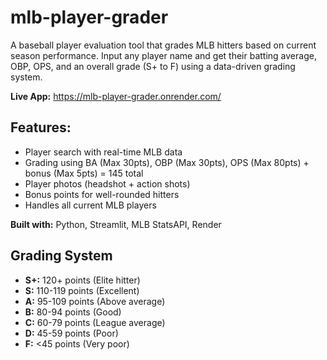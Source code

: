 # mlb-player-grader

A baseball player evaluation tool that grades MLB hitters based on current season performance. Input any player name and get their batting average, OBP, OPS, and an overall grade (S+ to F) using a data-driven grading system.

**Live App:** https://mlb-player-grader.onrender.com/

## Features:
- Player search with real-time MLB data
- Grading using BA (Max 30pts), OBP (Max 30pts), OPS (Max 80pts) + bonus (Max 5pts) = 145 total
- Player photos (headshot + action shots)
- Bonus points for well-rounded hitters
- Handles all current MLB players

**Built with:** Python, Streamlit, MLB StatsAPI, Render

## Grading System
- **S+:** 120+ points (Elite hitter)
- **S:** 110-119 points (Excellent)
- **A:** 95-109 points (Above average)
- **B:** 80-94 points (Good)
- **C:** 60-79 points (League average)
- **D:** 45-59 points (Poor)
- **F:** <45 points (Very poor)
